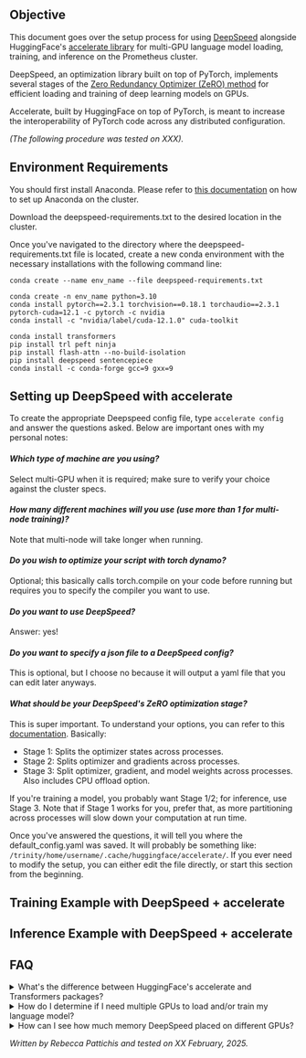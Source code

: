 ## Objective
This document goes over the setup process for using [DeepSpeed](https://github.com/deepspeedai/DeepSpeed) alongside HuggingFace's [accelerate library](https://huggingface.co/docs/accelerate/en/index) for multi-GPU language model loading, training, and inference on the Prometheus cluster. 

DeepSpeed, an optimization library built on top of PyTorch, implements several stages of the [Zero Redundancy Optimizer (ZeRO) method](https://arxiv.org/abs/1910.02054) for efficient loading and training of deep learning models on GPUs. 

Accelerate, built by HuggingFace on top of PyTorch, is meant to increase the interoperability of PyTorch code across any distributed configuration.

_(The following procedure was tested on XXX)._

## Environment Requirements
You should first install Anaconda. Please refer to [this documentation](https://github.com/rpattichis/deep_learning_dev_environment/blob/master/dl_env_setup.md#setup-conda) on how to set up Anaconda on the cluster.

Download the deepspeed-requirements.txt to the desired location in the cluster.

Once you've navigated to the directory where the deepspeed-requirements.txt file is located, create a new conda environment with the necessary installations with the following command line:

```
conda create --name env_name --file deepspeed-requirements.txt
```

```
conda create -n env_name python=3.10
conda install pytorch==2.3.1 torchvision==0.18.1 torchaudio==2.3.1 pytorch-cuda=12.1 -c pytorch -c nvidia
conda install -c "nvidia/label/cuda-12.1.0" cuda-toolkit

conda install transformers 
pip install trl peft ninja
pip install flash-attn --no-build-isolation
pip install deepspeed sentencepiece
conda install -c conda-forge gcc=9 gxx=9
```

## Setting up DeepSpeed with accelerate

To create the appropriate Deepspeed config file, type ``` accelerate config ``` and answer the questions asked. Below are important ones with my personal notes:

#### _Which type of machine are you using?_
Select multi-GPU when it is required; make sure to verify your choice against the cluster specs.
#### _How many different machines will you use (use more than 1 for multi-node training)?_
Note that multi-node will take longer when running.
#### _Do you wish to optimize your script with torch dynamo?_
Optional; this basically calls torch.compile on your code before running but requires you to specify the compiler you want to use.
#### _Do you want to use DeepSpeed?_
Answer: yes!
#### _Do you want to specify a json file to a DeepSpeed config?_
This is optional, but I choose no because it will output a yaml file that you can edit later anyways.
#### _What should be your DeepSpeed's ZeRO optimization stage?_
This is super important. To understand your options, you can refer to this [documentation](https://www.deepspeed.ai/tutorials/zero/). Basically:
- Stage 1: Splits the optimizer states across processes.
- Stage 2: Splits optimizer and gradients across processes.
- Stage 3: Split optimizer, gradient, and model weights across processes. Also includes CPU offload option.

If you're training a model, you probably want Stage 1/2; for inference, use Stage 3. Note that if Stage 1 works for you, prefer that, as more partitioning across processes will slow down your computation at run time.

Once you've answered the questions, it will tell you where the default_config.yaml was saved. It will probably be something like: `/trinity/home/username/.cache/huggingface/accelerate/`. If you ever need to modify the setup, you can either edit the file directly, or start this section from the beginning.

## Training Example with DeepSpeed + accelerate

## Inference Example with DeepSpeed + accelerate

## FAQ

<details>
<summary>What's the difference between HuggingFace's accelerate and Transformers packages?</summary>
<br>
TO-DO
</details>

<details>
<summary>How do I determine if I need multiple GPUs to load and/or train my language model?</summary>
<br>
TO-DO
</details>

<details>
<summary>How can I see how much memory DeepSpeed placed on different GPUs?</summary>
<br>
TO-DO
</details>

*Written by Rebecca Pattichis and tested on XX February, 2025.* 